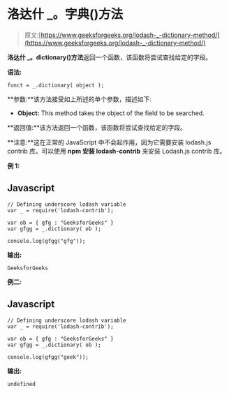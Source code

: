 # 洛达什 _。字典()方法

> 原文:[https://www.geeksforgeeks.org/lodash-_-dictionary-method/](https://www.geeksforgeeks.org/lodash-_-dictionary-method/)

**洛达什 _。dictionary()方法**返回一个函数，该函数将尝试查找给定的字段。

**语法:**

```
funct = _.dictionary( object );

```

**参数:**该方法接受如上所述的单个参数，描述如下:

*   **Object:** This method takes the object of the field to be searched.

**返回值:**该方法返回一个函数，该函数将尝试查找给定的字段。

**注意:**这在正常的 JavaScript 中不会起作用，因为它需要安装 lodash.js contrib 库。可以使用 **npm 安装 lodash-contrib** 来安装 Lodash.js contrib 库。

**例 1:**

## Javascript

```
// Defining underscore lodash variable 
var _ = require('lodash-contrib'); 

var ob = { gfg : "GeeksforGeeks" } 
var gfgg = _.dictionary( ob ); 

console.log(gfgg("gfg"));
```

**输出:**

```
GeeksforGeeks

```

**例二:**

## Javascript

```
// Defining underscore lodash variable 
var _ = require('lodash-contrib'); 

var ob = { gfg : "GeeksforGeeks" } 
var gfgg = _.dictionary( ob ); 

console.log(gfgg("geek"));
```

**输出:**

```
undefined

```